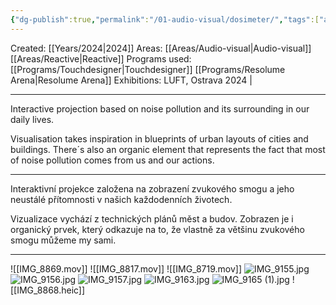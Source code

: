 ```yaml
---
{"dg-publish":true,"permalink":"/01-audio-visual/dosimeter/","tags":["audio-visual","sound"]}
---
```


Created: [[Years/2024\|2024]]
Areas: [[Areas/Audio-visual\|Audio-visual]][[Areas/Reactive\|Reactive]]
Programs used: [[Programs/Touchdesigner\|Touchdesigner]] [[Programs/Resolume Arena\|Resolume Arena]]
Exhibitions: LUFT, Ostrava 2024 |

-----
Interactive projection based on noise pollution and its surrounding in our daily lives.

Visualisation takes inspiration in blueprints of urban layouts of cities and buildings. There´s also an organic element that represents the fact that most of noise pollution comes from us and our actions.

----
Interaktivní projekce založena na zobrazení zvukového smogu a jeho neustálé přítomnosti v našich každodenních životech. 

Vizualizace vychází z technických plánů měst a budov. Zobrazen je i organický prvek, který odkazuje na to, že vlastně za většinu zvukového smogu můžeme my sami.

----

![[IMG_8869.mov]]
![[IMG_8817.mov]]
![[IMG_8719.mov]]
![IMG_9155.jpg](/img/user/imgs/Dosimeter/IMG_9155.jpg)
![IMG_9156.jpg](/img/user/imgs/Dosimeter/IMG_9156.jpg)
![IMG_9157.jpg](/img/user/imgs/Dosimeter/IMG_9157.jpg)
![IMG_9163.jpg](/img/user/imgs/Dosimeter/IMG_9163.jpg)
![IMG_9165 (1).jpg](/img/user/imgs/Dosimeter/IMG_9165%20(1).jpg)
![[IMG_8868.heic]]